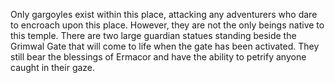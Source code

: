 Only gargoyles exist within this place, attacking any adventurers who dare to encroach upon this place. However, they are not the only beings native to this temple. There are two large guardian statues standing beside the Grimwal Gate that will come to life when the gate has been activated. They still bear the blessings of Ermacor and have the ability to petrify anyone caught in their gaze.